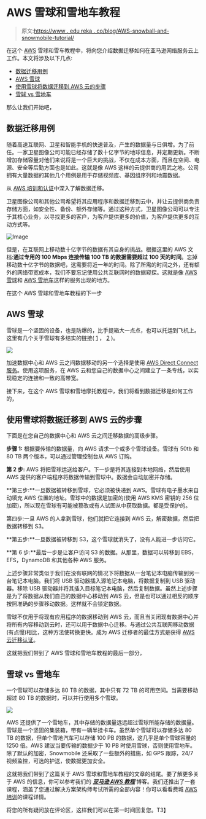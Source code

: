 # AWS 雪球和雪地车教程

> 原文:[https://www . edu reka . co/blog/AWS-snowball-and-snowmobile-tutorial/](https://www.edureka.co/blog/aws-snowball-and-snowmobile-tutorial/)

在这个 [AWS](https://www.edureka.co/blog/amazon-aws-tutorial/) 雪球和雪车教程中，将向您介绍数据迁移如何在亚马逊网络服务云上工作。本文将涉及以下几点:

*   [数据迁移用例](#UseCaseForDataMigration)
*   [AWS 雪球](#AWSSnowball)
*   [使用雪球将数据迁移到 AWS 云的步骤](#StepsForMigratingDataToTheAWSCloudUsingSnowball)
*   [雪球 vs 雪地车](#SnowballvsSnowmobile)

那么让我们开始吧，

## **数据迁移用例**

随着高速互联网、卫星和智能手机的快速普及，产生的数据量与日俱增。为了前任。一家卫星图像公司可能已经存储了数十亿字节的地球信息，并定期更新。不断增加存储容量对他们来说将是一个巨大的挑战，不仅在成本方面，而且在空间、电源、安全等后勤方面也是如此。这就是像 AWS 这样的云提供商的用武之地。公司拥有大量数据的其他几个用例是用于存储视频库、基因组序列和地震数据。

从 [AWS 培训和认证](https://www.edureka.co/aws-certification-training)中深入了解数据迁移。

卫星图像公司和其他公司希望将其应用程序和数据迁移到云中，并让云提供商负责存储方面，如安全性、备份、额外存储等。通过这种方式，卫星图像公司可以专注于其核心业务，以寻找更多的客户，为客户提供更多的价值，为客户提供更多的互动方式等。

![Image](../Images/6f051c6e8f22d4f3406d619191474a62.png)

但是，在互联网上移动数十亿字节的数据有其自身的挑战。根据这里的 AWS 文档:**通过专用的 100 Mbps 连接传输 100 TB 的数据需要超过 100 天的时间**。忘掉移动数十亿字节的数据吧，这需要将近一年的时间。除了所需的时间之外，还有额外的网络带宽成本，我们不要忘记使用公共互联网时的数据窥探。这就是像 [AWS 雪球](https://aws.amazon.com/snowball/)和 [AWS 雪地车](https://aws.amazon.com/snowmobile/)这样的服务出现的地方。

在这个 AWS 雪球和雪地车教程的下一步

## **AWS 雪球**

雪球是一个坚固的设备，也是防爆的，比手提箱大一点点，也可以托运到飞机上。这里有几个关于雪球有多结实的链接( [1](https://www.youtube.com/watch?v=H3_ZqnqLyVo) ， [2](https://aws.amazon.com/blogs/publicsector/aws-snowball-edge-helps-warfighters-complete-missions-at-the-tactical-edge-and-is-built-to-handle-the-toughest-of-environments/) )。

![](../Images/b90a36354bca862f04dd0e6f73267620.png)

加速数据中心和 AWS 云之间数据移动的另一个选择是使用 [AWS Direct Connect 服务](https://aws.amazon.com/directconnect/)。使用这项服务，在 AWS 云和您自己的数据中心之间建立了一条专线，以实现稳定的连接和一致的高带宽。

接下来，在这个 AWS 雪球和雪地摩托教程中，我们将看到数据迁移是如何工作的，

## **使用雪球将数据迁移到 AWS 云的步骤**

下面是在您自己的数据中心和 AWS 云之间迁移数据的高级步骤。

**步骤 1:** 根据要传输的数据量，向 AWS 请求一个或多个雪球设备。雪球有 50tb 和 80 TB 两个版本，可以通过管理控制台从 AWS 订购。

**第 2 步:** AWS 将把雪球运送给客户。下一步是将其连接到本地网络，然后使用 AWS 提供的客户端程序将数据传输到雪球中。数据会自动加密并存储。

**第三步:**一旦数据被转移到雪球，它必须被快递到 AWS。雪球有电子墨水来自动填充 AWS 位置的地址。雪球中的数据是加密的(使用 AWS KMS 密钥的 256 位加密)，所以现在雪球有可能被篡改或有人试图从中获取数据。都是受保护的。

第四步:一旦 AWS 的人拿到雪球，他们就把它连接到 AWS 云，解密数据，然后把数据转移到 S3。

**第五步:**一旦数据被转移到 S3，这个雪球就消失了，没有人能进一步访问它。

**第 6 步:**最后一步是让客户访问 S3 的数据。从那里，数据可以转移到 EBS，EFS，DynamoDB 和其他各种 AWS 服务。

上述步骤非常类似于我们在没有联网的情况下将数据从一台笔记本电脑传输到另一台笔记本电脑。我们将 USB 驱动器插入源笔记本电脑，将数据复制到 USB 驱动器。移除 USB 驱动器并将其插入目标笔记本电脑，然后复制数据。虽然上述步骤是为了将数据从我们自己的数据中心移动到 AWS 云，但是也可以通过相反的顺序按照准确的步骤移动数据。这样就不会锁定数据。

雪球不仅用于将现有应用程序的数据移动到 AWS 云，而且当关闭现有数据中心并将所有内容移动到云时，还可以用于数据中心迁移。与通过公共互联网移动数据(有点慢)相比，这种方法使转换更快。成为 AWS 迁移者的最佳方式是获得 [AWS 云迁移认证](https://www.edureka.co/migrating-to-aws)。

这就把我们带到了 AWS 雪球和雪地车教程的最后一部分，

## **雪球 vs 雪地车**

一个雪球可以存储多达 80 TB 的数据，其中只有 72 TB 的可用空间。当需要移动超过 80 TB 的数据时，可以并行使用多个雪球。

![](../Images/357ecfd713717b861494f12f3efe85ce.png)

AWS 还提供了一个雪地车，其中存储的数据量远远超过雪球所能存储的数据量。雪球是一个坚固的集装箱，带有一辆半挂卡车。虽然单个雪球可以存储多达 80 TB 的数据，但单个雪地汽车可以存储 100 PB 的数据，这几乎是单个雪球容量的 1250 倍。AWS 建议当要传输的数据少于 10 PB 时使用雪球，否则使用雪地车。除了默认的加密，Snowmobile 还采取了一些额外的措施，如 GPS 跟踪，24/7 视频监控，可选的护送，使数据更加安全。

这就把我们带到了这篇关于 AWS 雪球和雪地车教程的文章的结尾。要了解更多关于 AWS 的信息，你可以参考我们的 ***[亚马逊 AWS 教程](https://www.edureka.co/blog/amazon-aws-tutorial/)*** 博客。我们还推出了一套课程，涵盖了您通过解决方案架构师考试所需的全部内容！你可以看看费城 [AWS 培训](https://www.edureka.co/aws-certification-training-philadelphia)的课程详情。

将您的所有疑问放在评论区，这样我们可以在第一时间回复您。T3】